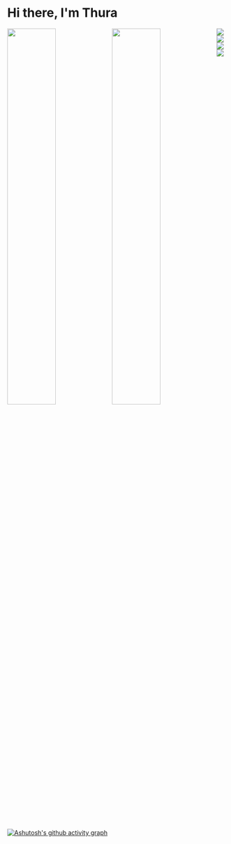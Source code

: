 # Hi there, I'm Thura

<img align="left" width="47%" src="https://github-readme-stats.vercel.app/api?username=thurakhant&show_icons=true&theme=radical"/>

<img align="left" width="47%" src="https://github-readme-stats.vercel.app/api/top-langs/?username=thurakhant&layout=compact"/>

<img align="left" src="https://img.shields.io/badge/Flutter-%2302569B.svg?style=for-the-badge&logo=Flutter&logoColor=white"/>

<img align="left" src="https://img.shields.io/badge/dart-%230175C2.svg?style=for-the-badge&logo=dart&logoColor=white"/>

<img align="left" src="https://img.shields.io/badge/python-3670A0?style=for-the-badge&logo=python&logoColor=ffdd54"/>

<img align="left" src="
https://img.shields.io/badge/Pop!_OS-48B9C7?style=for-the-badge&logo=Pop!_OS&logoColor=white"/>

[![Ashutosh's github activity graph](https://github-readme-activity-graph.vercel.app/graph?username=thurakhant)](https://github.com/ashutosh00710/github-readme-activity-graph)



